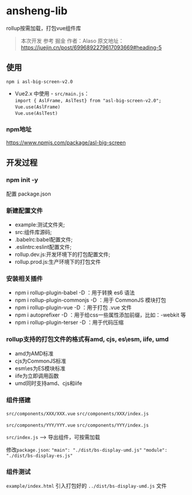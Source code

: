 # ansheng-lib
rollup按需加载，打包vue组件库

> 本次开发 参考 掘金 作者：Alaso 
> 原文地址：https://juejin.cn/post/6996892279617093669#heading-5

## 使用
`npm i asl-big-screen-v2.0`
* Vue2.x 中使用 - `src/main.js`：  
`import { AslFrame, AslTest} from "asl-big-screen-v2.0";`  
`Vue.use(AslFrame)`  
`Vue.use(AslTest)`  
 
### npm地址
https://www.npmjs.com/package/asl-big-screen

## 开发过程
### npm init -y
配置 package.json

### 新建配置文件
* example:测试文件夹;
* src:组件库源码;
* .babelrc:babel配置文件;
* .eslintrc:eslint配置文件;
* rollup.dev.js:开发环境下的打包配置文件;
* rollup.prod.js:生产环境下的打包文件

### 安装相关插件
* npm i rollup-plugin-babel -D ：用于转换 es6 语法
* npm i rollup-plugin-commonjs -D ：用于 CommonJS 模块打包
* npm i rollup-plugin-vue -D ：用于打包 .vue 文件
* npm i autoprefixer -D ：用于给css一些属性添加前缀，比如：-webkit 等
* npm i rollup-plugin-terser -D ：用于代码压缩


### rollup支持的打包文件的格式有amd, cjs, es\esm, iife, umd
* amd为AMD标准
* cjs为CommonJS标准
* esm\es为ES模块标准
* iife为立即调用函数
* umd同时支持amd、cjs和iife

### 组件搭建
`src/components/XXX/XXX.vue`
`src/components/XXX/index.js`

`src/components/YYY/YYY.vue`
`src/components/YYY/index.js`

`src/index.js` --> 导出组件，可按需加载

修改`package.json`:
`"main": "./dist/bs-display-umd.js"`
`"module": "./dist/bs-display-es.js"`


### 组件测试
`example/index.html`
引入打包好的 `../dist/bs-display-umd.js` 文件




